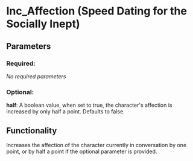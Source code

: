 # Inc_Affection (Speed Dating for the Socially Inept)

## Parameters

### Required:

*No required parameters*

### Optional:

**half**: A boolean value, when set to true, the character's affection is increased by only half a point. Defaults to false.

## Functionality

Increases the affection of the character currently in conversation by one point, or by half a point if the optional parameter is provided.